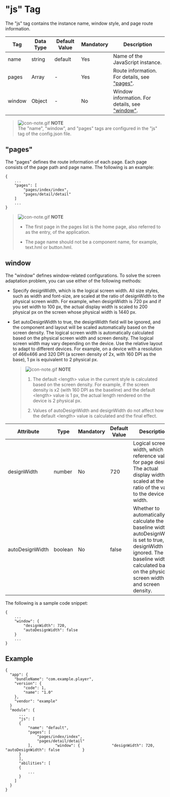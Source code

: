 # "js" Tag


The "js" tag contains the instance name, window style, and page route information.


  | Tag | Data Type | Default Value | Mandatory | Description | 
| -------- | -------- | -------- | -------- | -------- |
| name | string | default | Yes | Name of the JavaScript instance. | 
| pages | Array | - | Yes | Route information. For details, see ["pages"](#pages). |
| window | Object | - | No | Window information. For details, see ["window"](#window). | 


> ![icon-note.gif](public_sys-resources/icon-note.gif) **NOTE**<br>
> The "name", "window", and "pages" tags are configured in the "js" tag of the config.json file.


## "pages"

The "pages" defines the route information of each page. Each page consists of the page path and page name. The following is an example:


```
{
    ...
    "pages": [
        "pages/index/index",
        "pages/detail/detail"
    ]
    ...
}
```


> ![icon-note.gif](public_sys-resources/icon-note.gif) **NOTE**<br>
> 
> - The first page in the pages list is the home page, also referred to as the entry, of the application.
>
> 
> - The page name should not be a component name, for example, text.hml or button.hml.

## window

The "window" defines window-related configurations. To solve the screen adaptation problem, you can use either of the following methods:

- Specify designWidth, which is the logical screen width. All size styles, such as width and font-size, are scaled at the ratio of designWidth to the physical screen width. For example, when designWidth is 720 px and if you set width to 100 px, the actual display width is scaled to 200 physical px on the screen whose physical width is 1440 px.

- Set autoDesignWidth to true, the designWidth field will be ignored, and the component and layout will be scaled automatically based on the screen density. The logical screen width is automatically calculated based on the physical screen width and screen density. The logical screen width may vary depending on the device. Use the relative layout to adapt to different devices. For example, on a device with a resolution of 466x466 and 320 DPI (a screen density of 2x, with 160 DPI as the base), 1 px is equivalent to 2 physical px.
  
  > ![icon-note.gif](public_sys-resources/icon-note.gif) **NOTE**<br>
  > 1. The default  &lt;length&gt; value in the current style is calculated based on the screen density. For example, if the screen density is x2 (with 160 DPI as the baseline) and the default  &lt;length&gt; value is 1 px, the actual length rendered on the device is 2 physical px.
  > 
  > 2. Values of autoDesignWidth and designWidth do not affect how the default  &lt;length&gt; value is calculated and the final effect.


| Attribute | Type | Mandatory | Default Value | Description |
| -------- | -------- | -------- | -------- | -------- |
| designWidth | number | No | 720 | Logical screen width, which is a reference value for page design. The actual display width is scaled at the ratio of the value to the device width. |
| autoDesignWidth | boolean | No | false | Whether to automatically calculate the baseline width. If autoDesignWidth is set to true, designWidth is ignored. The baseline width is calculated based on the physical screen width and screen density. |

The following is a sample code snippet:

```
{
    ...
    "window": {
        "designWidth": 720,
        "autoDesignWidth": false
    }
    ...
}
```


## Example


```
{
  "app": {
    "bundleName": "com.example.player",
    "version": {
        "code": 1,
        "name": "1.0"
    },
    "vendor": "example"
  }
  "module": {
      ...
      "js": [
      {
          "name": "default",
          "pages": [
              "pages/index/index",
              "pages/detail/detail"
          ],          "window": {              "designWidth": 720,              "autoDesignWidth": false          }
      }
      ],
      "abilities": [
      {
          ...
      }
    ]
  }
}
```
